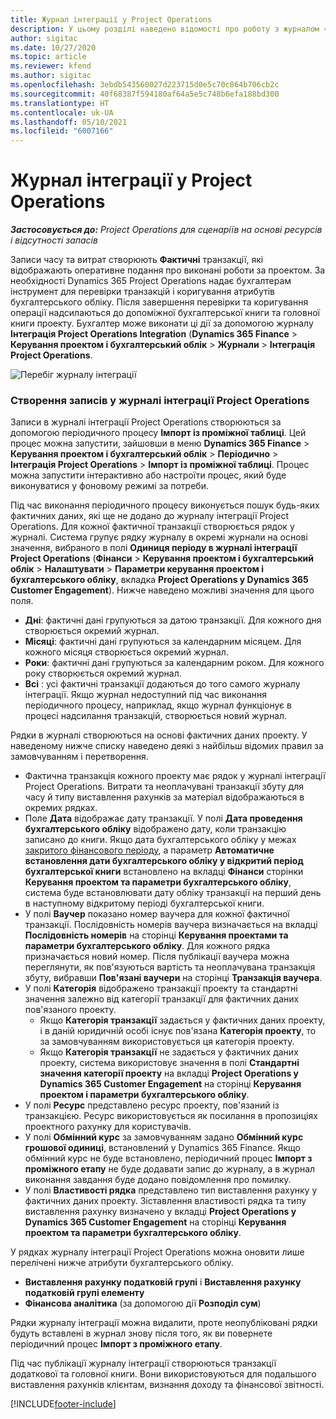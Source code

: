 ```yaml
---
title: Журнал інтеграції у Project Operations
description: У цьому розділі наведено відомості про роботу з журналом «Інтеграція» в Project Operations.
author: sigitac
ms.date: 10/27/2020
ms.topic: article
ms.reviewer: kfend
ms.author: sigitac
ms.openlocfilehash: 3ebdb543560027d223715d0e5c70c864b706cb2c
ms.sourcegitcommit: 40f68387f594180af64a5e5c748b6efa188bd300
ms.translationtype: HT
ms.contentlocale: uk-UA
ms.lasthandoff: 05/10/2021
ms.locfileid: "6007166"
---
```

# <a name="integration-journal-in-project-operations"></a>Журнал інтеграції у Project Operations

_**Застосовується до:** Project Operations для сценаріїв на основі ресурсів і відсутності запасів_

Записи часу та витрат створюють **Фактичні** транзакції, які відображають оперативне подання про виконані роботи за проектом. За необхідності Dynamics 365 Project Operations надає бухгалтерам інструмент для перевірки транзакцій і коригування атрибутів бухгалтерського обліку. Після завершення перевірки та коригування операції надсилаються до допоміжної бухгалтерської книги та головної книги проекту. Бухгалтер може виконати ці дії за допомогою журналу **Інтеграція Project Operations Integration** (**Dynamics 365 Finance** > **Керування проектом і бухгалтерський облік** > **Журнали** > **Інтеграція Project Operations**.

![Перебіг журналу інтеграції](./media/IntegrationJournal.png)

### <a name="create-records-in-the-project-operations-integration-journal"></a>Створення записів у журналі інтеграції Project Operations

Записи в журналі інтеграції Project Operations створюються за допомогою періодичного процесу **Імпорт із проміжної таблиці**. Цей процес можна запустити, зайшовши в меню **Dynamics 365 Finance** > **Керування проектом і бухгалтерський облік** > **Періодично** > **Інтеграція Project Operations** > **Імпорт із проміжної таблиці**. Процес можна запустити інтерактивно або настроїти процес, який буде виконуватися у фоновому режимі за потреби.

Під час виконання періодичного процесу виконується пошук будь-яких фактичних даних, які ще не додано до журналу інтеграції Project Operations. Для кожної фактичної транзакції створюється рядок у журналі.
Система групує рядку журналу в окремі журнали на основі значення, вибраного в полі **Одиниця періоду в журналі інтеграції Project Operations** (**Фінанси** > **Керування проектом і бухгалтерський облік** > **Налаштувати** > **Параметри керування проектом і бухгалтерського обліку**, вкладка **Project Operations у Dynamics 365 Customer Engagement**). Нижче наведено можливі значення для цього поля.

  - **Дні**: фактичні дані групуються за датою транзакції. Для кожного дня створюється окремий журнал.
  - **Місяці**: фактичні дані групуються за календарним місяцем. Для кожного місяця створюється окремий журнал.
  - **Роки**: фактичні дані групуються за календарним роком. Для кожного року створюється окремий журнал.
  - **Всі** : усі фактичні транзакції додаються до того самого журналу інтеграції. Якщо журнал недоступний під час виконання періодичного процесу, наприклад, якщо журнал функціонує в процесі надсилання транзакцій, створюється новий журнал.

Рядки в журналі створюються на основі фактичних даних проекту. У наведеному нижче списку наведено деякі з найбільш відомих правил за замовчуванням і перетворення.

  - Фактична транзакція кожного проекту має рядок у журналі інтеграції Project Operations. Витрати та неоплачувані транзакції збуту для часу й типу виставлення рахунків за матеріал відображаються в окремих рядках.
  - Поле **Дата** відображає дату транзакції. У полі **Дата проведення бухгалтерського обліку** відображено дату, коли транзакцію записано до книги. Якщо дата бухгалтерського обліку у межах [закритого фінансового періоду](/dynamics365/finance/general-ledger/close-general-ledger-at-period-end), а параметр **Автоматичне встановлення дати бухгалтерського обліку у відкритий період бухгалтерської книги** встановлено на вкладці **Фінанси** сторінки **Керування проектом та параметри бухгалтерського обліку**, система буде встановлювати дату обліку транзакції на перший день в наступному відкритому періоді бухгалтерської книги.
  - У полі **Ваучер** показано номер ваучера для кожної фактичної транзакції. Послідовність номерів ваучера визначається на вкладці **Послідовність номерів** на сторінці **Керування проектами та параметри бухгалтерського обліку**. Для кожного рядка призначається новий номер. Після публікації ваучера можна переглянути, як пов'язуються вартість та неоплачувана транзакція збуту, вибравши **Пов'язані ваучери** на сторінці **Транзакція ваучера**.
  - У полі **Категорія** відображено транзакції проекту та стандартні значення залежно від категорії транзакції для фактичних даних пов'язаного проекту.
    - Якщо **Категорія транзакції** задається у фактичних даних проекту, і в даній юридичній особі існує пов'язана **Категорія проекту**, то за замовчуванням використовується ця категорія проекту.
    - Якщо **Категорія транзакції** не задається у фактичних даних проекту, система використовує значення в полі **Стандартні значення категорії проекту** на вкладці **Project Operations у Dynamics 365 Customer Engagement** на сторінці **Керування проектом і параметри бухгалтерського обліку**.
  - У полі **Ресурс** представлено ресурс проекту, пов'язаний із транзакцією. Ресурс використовується як посилання в пропозиціях проектного рахунку для користувачів.
  - У полі **Обмінний курс** за замовчуванням задано **Обмінний курс грошової одиниці**, встановлений у Dynamics 365 Finance. Якщо обмінний курс не буде встановлено, періодичний процес **Імпорт з проміжного етапу** не буде додавати запис до журналу, а в журнал виконання завдання буде додано повідомлення про помилку.
  - У полі **Властивості рядка** представлено тип виставлення рахунку у фактичних даних проекту. Зіставлення властивості рядка та типу виставлення рахунку визначено у вкладці **Project Operations у Dynamics 365 Customer Engagement** на сторінці **Керування проектом та параметри бухгалтерського обліку**.

У рядках журналу інтеграції Project Operations можна оновити лише перелічені нижче атрибути бухгалтерського обліку.

- **Виставлення рахунку податковій групі** і **Виставлення рахунку податковій групі елементу**
- **Фінансова аналітика** (за допомогою дії **Розподіл сум**)

Рядки журналу інтеграції можна видалити, проте неопубліковані рядки будуть вставлені в журнал знову після того, як ви повернете періодичний процес **Імпорт з проміжного етапу**.

Під час публікації журналу інтеграції створюються транзакції додаткової та головної книги. Вони використовуються для подальшого виставлення рахунків клієнтам, визнання доходу та фінансової звітності.


[!INCLUDE[footer-include](../includes/footer-banner.md)]